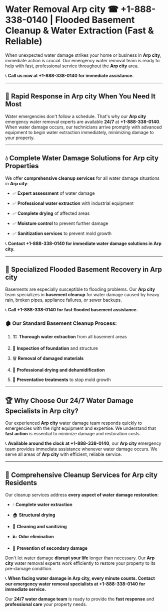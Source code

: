 # Water Removal Arp city ☎ +1-888-338-0140 | Flooded Basement Cleanup & Water Extraction (Fast & Reliable)

When unexpected water damage strikes your home or business in **Arp city**, immediate action is crucial. Our emergency water removal team is ready to help with fast, professional service throughout the **Arp city** area. 

📞 **Call us now at +1-888-338-0140 for immediate assistance.**
---
## 🚀 Rapid Response in Arp city When You Need It Most
Water emergencies don't follow a schedule. That's why our **Arp city** emergency water removal experts are available **24/7** at **+1-888-338-0140**. When water damage occurs, our technicians arrive promptly with advanced equipment to begin water extraction immediately, minimizing damage to your property.
---
## 💧 Complete Water Damage Solutions for Arp city Properties
We offer **comprehensive cleanup services** for all water damage situations in **Arp city**:
- ✅ **Expert assessment** of water damage  
- ✅ **Professional water extraction** with industrial equipment  
- ✅ **Complete drying** of affected areas  
- ✅ **Moisture control** to prevent further damage  
- ✅ **Sanitization services** to prevent mold growth  
📞 **Contact +1-888-338-0140 for immediate water damage solutions in Arp city.**
---
## 🌊 Specialized Flooded Basement Recovery in Arp city
Basements are especially susceptible to flooding problems. Our **Arp city** team specializes in **basement cleanup** for water damage caused by heavy rain, broken pipes, appliance failures, or sewer backups. 
📞 **Call +1-888-338-0140 for fast flooded basement assistance.**
### 🏚️ Our Standard Basement Cleanup Process:
1. 🏗️ **Thorough water extraction** from all basement areas  
2. 🔎 **Inspection of foundation** and structure  
3. 🗑️ **Removal of damaged materials**  
4. 💨 **Professional drying and dehumidification**  
5. 🚫 **Preventative treatments** to stop mold growth  
---
## 🏆 Why Choose Our 24/7 Water Damage Specialists in Arp city?
Our experienced **Arp city** water damage team responds quickly to emergencies with the right equipment and expertise. We understand that **fast action** is essential to minimize damage and restoration costs.
📞 **Available around the clock at +1-888-338-0140**, our **Arp city** emergency team provides immediate assistance whenever water damage occurs. We serve all areas of **Arp city** with efficient, reliable service.
---
## 🧹 Comprehensive Cleanup Services for Arp city Residents
Our cleanup services address **every aspect of water damage restoration**:
- 💧 **Complete water extraction**  
- 🏠 **Structural drying**  
- 🧼 **Cleaning and sanitizing**  
- 🌬️ **Odor elimination**  
- 🚫 **Prevention of secondary damage**  
Don't let water damage **disrupt your life** longer than necessary. Our **Arp city** water removal experts work efficiently to restore your property to its pre-damage condition.
📞 **When facing water damage in Arp city, every minute counts. Contact our emergency water removal specialists at +1-888-338-0140 for immediate service.**
Our **24/7 water damage team** is ready to provide the **fast response** and **professional care** your property needs.
